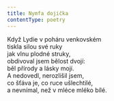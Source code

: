 ```yaml
---
title: Nymfa dojička
contentType: poetry
---
```


<section>

Když Lydie v poháru venkovském  
tiskla silou své ruky  
jak vlnu plodné struky,  
obdivoval jsem bělost dvojí:  
běl přírody a lásky mojí.  
A nedovedl, nerozlišil jsem,  
co šťáva je, co ruce ušlechtilé,  
a nevnímal, než v mléce mléko bílé.

</section>
